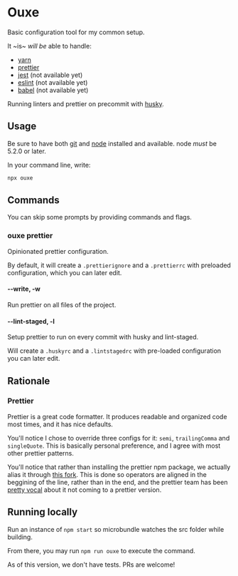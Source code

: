 # Ouxe

Basic configuration tool for my common setup.

It ~is~ _will be_ able to handle:

- [yarn](https://yarnpkg.com)
- [prettier](https://prettier.io)
- [jest](https://jestjs.io) (not available yet)
- [eslint](https://eslint.org) (not available yet)
- [babel](https://babeljs.io) (not available yet)

Running linters and prettier on precommit with [husky](https://github.com/typicode/husky).

## Usage

Be sure to have both [git](https://git-scm.com) and [node](https://nodejs.org/en/) installed and available. node _must_ be 5.2.0 or later.

In your command line, write:

```bash
npx ouxe
```

## Commands

You can skip some prompts by providing commands and flags.

### ouxe prettier

Opinionated prettier configuration.

By default, it will create a `.prettierignore` and a `.prettierrc` with preloaded configuration, which you can later edit.

#### --write, -w

Run prettier on all files of the project.

#### --lint-staged, -l

Setup prettier to run on every commit with husky and lint-staged.

Will create a `.huskyrc` and a `.lintstagedrc` with pre-loaded configuration you can later edit.

## Rationale

### Prettier

Prettier is a great code formatter. It produces readable and organized code most times, and it has nice defaults.

You'll notice I chose to override three configs for it: `semi`, `trailingComma` and `singleQuote`. This is basically personal preference, and I agree with most other prettier patterns.

You'll notice that rather than installing the prettier npm package, we actually alias it through [this fork](https://www.npmjs.com/package/@btmills/prettier). This is done so operators are aligned in the beggining of the line, rather than in the end, and the prettier team has been [pretty vocal](https://github.com/prettier/prettier/pull/5108#issuecomment-423278455) about it not coming to a prettier version.

## Running locally

Run an instance of `npm start` so microbundle watches the src folder while building.

From there, you may run `npm run ouxe` to execute the command.

As of this version, we don't have tests. PRs are welcome!
